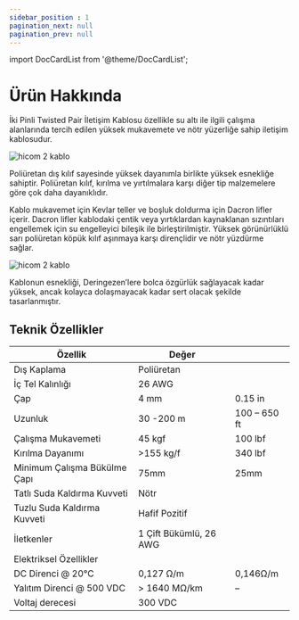 ```yaml
---
sidebar_position : 1
pagination_next: null
pagination_prev: null
---
```


import DocCardList from '@theme/DocCardList';

# Ürün Hakkında


İki Pinli Twisted Pair İletişim Kablosu özellikle su altı ile ilgili çalışma alanlarında tercih edilen yüksek mukavemete ve nötr yüzerliğe sahip iletişim kablosudur.

![hicom 2 kablo](./image/kablo-08.jpg)

Poliüretan dış kılıf sayesinde yüksek dayanımla birlikte yüksek esnekliğe sahiptir. Poliüretan kılıf, kırılma ve yırtılmalara karşı diğer tip malzemelere göre çok daha dayanıklıdır.

Kablo mukavemet için Kevlar teller ve boşluk doldurma için Dacron lifler içerir. Dacron lifler kablodaki çentik veya yırtıklardan kaynaklanan sızıntıları engellemek için su engelleyici bileşik ile birleştirilmiştir. Yüksek görünürlüklü sarı poliüretan köpük kılıf aşınmaya karşı dirençlidir ve nötr yüzdürme sağlar.

![hicom 2 kablo](./image/kablo-10.jpg)

Kablonun esnekliği, Deringezen’lere bolca özgürlük sağlayacak kadar yüksek, ancak kolayca dolaşmayacak kadar sert olacak şekilde tasarlanmıştır.

## Teknik Özellikler

| Özellik                      | Değer                  |              |
|------------------------------|------------------------|--------------|
| Dış Kaplama                  | Poliüretan             |              |
| İç Tel Kalınlığı             | 26 AWG                 |              |
| Çap                          | 4 mm                   | 0.15 in      |
| Uzunluk                      | 30 -200 m              | 100 – 650 ft |
| Çalışma Mukavemeti           | 45 kgf                 | 100 lbf      |
| Kırılma Dayanımı             | >155 kg/f              | 340 lbf      |
| Minimum Çalışma Bükülme Çapı | 75mm                   | 25mm         |
| Tatlı Suda Kaldırma Kuvveti  | Nötr                   |              |
| Tuzlu Suda Kaldırma Kuvveti  | Hafif Pozitif          |              |
| İletkenler                   | 1 Çift Bükümlü, 26 AWG |              |
| Elektriksel Özellikler       |                        |              |
| DC Direnci @ 20°C            | 0,127 Ω/m              | 0,146Ω/m     |
| Yalıtım Direnci @ 500 VDC    | > 1640 MΩ/km           | –            |
| Voltaj derecesi              | 300 VDC                |              |

<DocCardList />